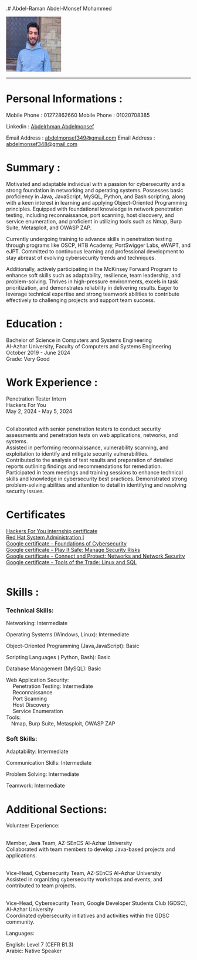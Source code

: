 
.# Abdel-Raman Abdel-Monsef Mohammed

<img src="photo/pic.jpg" alt="Personal Picture" width="150" height="150">

<br>
<hr>

# Personal Informations :

Mobile Phone : 01272862660
Mobile Phone : 01020708385

Linkedin : <a href="https://www.linkedin.com/in/abdelrhman-abdelmonsef-48aa281ab/"> Abdelrhman Abdelmonsef </a> 

Email Address : abdelmonsef349@gmail.com
Email Address : abdelmonsef348@gmail.com

# Summary : 

<p>
Motivated and adaptable individual with a passion for cybersecurity and a strong foundation in networking and operating systems. Possesses basic proficiency in Java, JavaScript, MySQL, Python, and Bash scripting, along with a keen interest in learning and applying Object-Oriented Programming principles. Equipped with foundational knowledge in network penetration testing, including reconnaissance, port scanning, host discovery, and service enumeration, and proficient in utilizing tools such as Nmap, Burp Suite, Metasploit, and OWASP ZAP.

Currently undergoing training to advance skills in penetration testing through programs like OSCP, HTB Academy, PortSwigger Labs, eWAPT, and eJPT. Committed to continuous learning and professional development to stay abreast of evolving cybersecurity trends and techniques.

Additionally, actively participating in the McKinsey Forward Program to enhance soft skills such as adaptability, resilience, team leadership, and problem-solving. Thrives in high-pressure environments, excels in task prioritization, and demonstrates reliability in delivering results. Eager to leverage technical expertise and strong teamwork abilities to contribute effectively to challenging projects and support team success.
</p>

# Education :

Bachelor of Science in Computers and Systems Engineering<br>
Al-Azhar University, Faculty of Computers and Systems Engineering<br>
October 2019 - June 2024 <br>
Grade: Very Good<br>


# Work Experience :


Penetration Tester Intern<br>
Hackers For You<br>
May 2, 2024 - May 5, 2024 <br><br>

Collaborated with senior penetration testers to conduct security assessments and penetration tests on web applications, networks, and systems.<br>
Assisted in performing reconnaissance, vulnerability scanning, and exploitation to identify and mitigate security vulnerabilities.<br>
Contributed to the analysis of test results and preparation of detailed reports outlining findings and recommendations for remediation.<br>
Participated in team meetings and training sessions to enhance technical skills and knowledge in cybersecurity best practices.
Demonstrated strong problem-solving abilities and attention to detail in identifying and resolving security issues.<br>

# Certificates
<a href="/certificates/Hackers_For_you_intern_cert.png">Hackers For You internship certificate
</a><br>
<a href="certificates/mlang_enCourse_Certificate_Enmlangmlang_ar___mlang.pdf">Red Hat System Administration I</a><br>
<a href="certificates/Coursera 62QY3G5YL8MZ.pdf">Google certificate - Foundations of Cybersecurity</a><br>
<a href="certificates/Coursera M7NZDA9943MN.pdf">Google certificate - Play It Safe: Manage Security Risks</a><br>
<a href="certificates/Coursera M4T8D89EFANG.pdf">Google certificate - Connect and Protect: Networks and Network Security</a><br>
<a href="certificates/Coursera VKAPSSTPLL5W.pdf">Google certificate - Tools of the Trade: Linux and SQL</a><br><br>

# Skills :

### Technical Skills:

Networking: Intermediate<br>

Operating Systems (Windows, Linux): Intermediate<br>

Object-Oriented Programming (Java,JavaScript): Basic<br>

Scripting Languages ( Python, Bash): Basic<br>

Database Management (MySQL): Basic<br>

Web Application Security:<br>
&emsp; Penetration Testing: Intermediate<br>
&emsp; Reconnaissance<br>
&emsp; Port Scanning<br>
&emsp; Host Discovery<br>
&emsp; Service Enumeration<br>
Tools:<br>
&emsp;Nmap, Burp Suite, Metasploit, OWASP ZAP

### Soft Skills:

Adaptability: Intermediate<br>

Communication Skills: Intermediate<br>

Problem Solving: Intermediate<br>

Teamwork: Intermediate<br>


# Additional Sections:

Volunteer Experience:

<br>Member, Java Team, AZ-SEnCS Al-Azhar University
<br>Collaborated with team members to develop Java-based projects and applications.

<br>Vice-Head, Cybersecurity Team, AZ-SEnCS Al-Azhar University
<br>Assisted in organizing cybersecurity workshops and events, and contributed to team projects.

<br>Vice-Head, Cybersecurity Team, Google Developer Students Club (GDSC), Al-Azhar University<br>
Coordinated cybersecurity initiatives and activities within the GDSC community.<br>

Languages:<br>

English: Level 7 (CEFR B1.3)<br>
Arabic: Native Speaker

